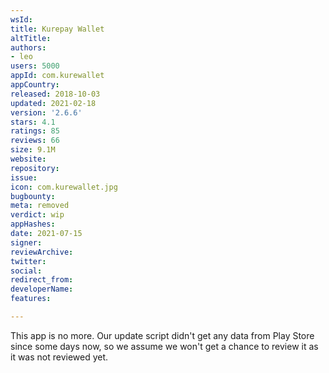 ```yaml
---
wsId: 
title: Kurepay Wallet
altTitle: 
authors:
- leo
users: 5000
appId: com.kurewallet
appCountry: 
released: 2018-10-03
updated: 2021-02-18
version: '2.6.6'
stars: 4.1
ratings: 85
reviews: 66
size: 9.1M
website: 
repository: 
issue: 
icon: com.kurewallet.jpg
bugbounty: 
meta: removed
verdict: wip
appHashes: 
date: 2021-07-15
signer: 
reviewArchive: 
twitter: 
social: 
redirect_from: 
developerName: 
features: 

---
```


This app is no more. Our update script didn't get any data from Play Store since
some days now, so we assume we won't get a chance to review it as it was not
reviewed yet.